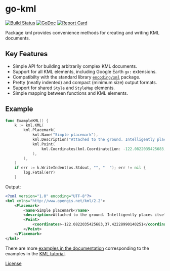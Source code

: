 # go-kml

[![Build Status](https://travis-ci.org/twpayne/go-kml.svg?branch=master)](https://travis-ci.org/twpayne/go-kml)
[![GoDoc](https://godoc.org/github.com/twpayne/go-kml?status.svg)](https://godoc.org/github.com/twpayne/go-kml)
[![Report Card](https://goreportcard.com/badge/github.com/twpayne/go-kml)](https://goreportcard.com/report/github.com/twpayne/go-kml)

Package kml provides convenience methods for creating and writing KML documents.

## Key Features

 * Simple API for building arbitrarily complex KML documents.
 * Support for all KML elements, including Google Earth `gx:` extensions.
 * Compatibilty with the standard library [`encoding/xml`](https://godoc.org/encoding/xml) package.
 * Pretty (neatly indented) and compact (minimum size) output formats.
 * Support for shared `Style` and `StyleMap` elements.
 * Simple mapping between functions and KML elements.


## Example

```go
func ExampleKML() {
	k := kml.KML(
		kml.Placemark(
			kml.Name("Simple placemark"),
			kml.Description("Attached to the ground. Intelligently places itself at the height of the underlying terrain."),
			kml.Point(
				kml.Coordinates(kml.Coordinate{Lon: -122.0822035425683, Lat: 37.42228990140251}),
			),
		),
	)
	if err := k.WriteIndent(os.Stdout, "", "  "); err != nil {
		log.Fatal(err)
	}
```

Output:

```xml
<?xml version="1.0" encoding="UTF-8"?>
<kml xmlns="http://www.opengis.net/kml/2.2">
	<Placemark>
		<name>Simple placemark</name>
		<description>Attached to the ground. Intelligently places itself at the height of the underlying terrain.</description>
		<Point>
			<coordinates>-122.0822035425683,37.42228990140251</coordinates>
		</Point>
	</Placemark>
</kml>
```

There are more [examples in the
documentation](https://godoc.org/github.com/twpayne/go-kml#pkg-examples)
corresponding to the examples in the [KML
tutorial](https://developers.google.com/kml/documentation/kml_tut).

[License](LICENSE)
